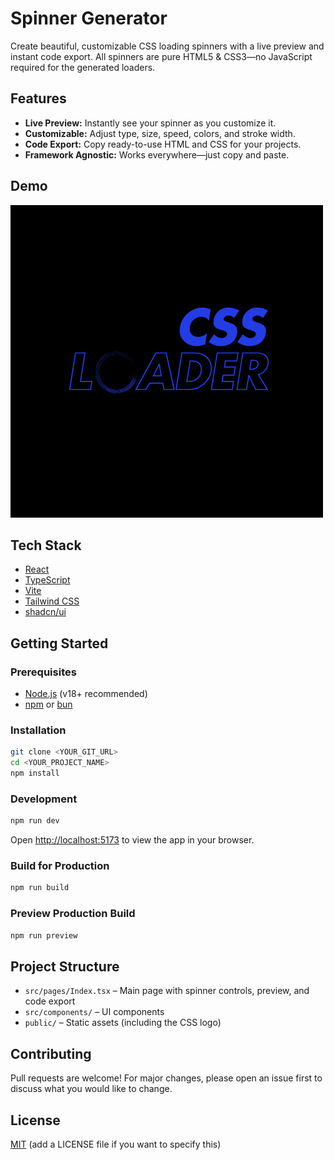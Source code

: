 # Spinner Generator

Create beautiful, customizable CSS loading spinners with a live preview and instant code export. All spinners are pure HTML5 & CSS3—no JavaScript required for the generated loaders.

## Features

- **Live Preview:** Instantly see your spinner as you customize it.
- **Customizable:** Adjust type, size, speed, colors, and stroke width.
- **Code Export:** Copy ready-to-use HTML and CSS for your projects.
- **Framework Agnostic:** Works everywhere—just copy and paste.

## Demo

![App Logo](public/CSS1.png)

## Tech Stack

- [React](https://react.dev/)
- [TypeScript](https://www.typescriptlang.org/)
- [Vite](https://vitejs.dev/)
- [Tailwind CSS](https://tailwindcss.com/)
- [shadcn/ui](https://ui.shadcn.com/)

## Getting Started

### Prerequisites

- [Node.js](https://nodejs.org/) (v18+ recommended)
- [npm](https://www.npmjs.com/) or [bun](https://bun.sh/)

### Installation

```sh
git clone <YOUR_GIT_URL>
cd <YOUR_PROJECT_NAME>
npm install
```

### Development

```sh
npm run dev
```

Open [http://localhost:5173](http://localhost:5173) to view the app in your browser.

### Build for Production

```sh
npm run build
```

### Preview Production Build

```sh
npm run preview
```

## Project Structure

- `src/pages/Index.tsx` – Main page with spinner controls, preview, and code export
- `src/components/` – UI components
- `public/` – Static assets (including the CSS logo)

## Contributing

Pull requests are welcome! For major changes, please open an issue first to discuss what you would like to change.

## License

[MIT](LICENSE) (add a LICENSE file if you want to specify this)
